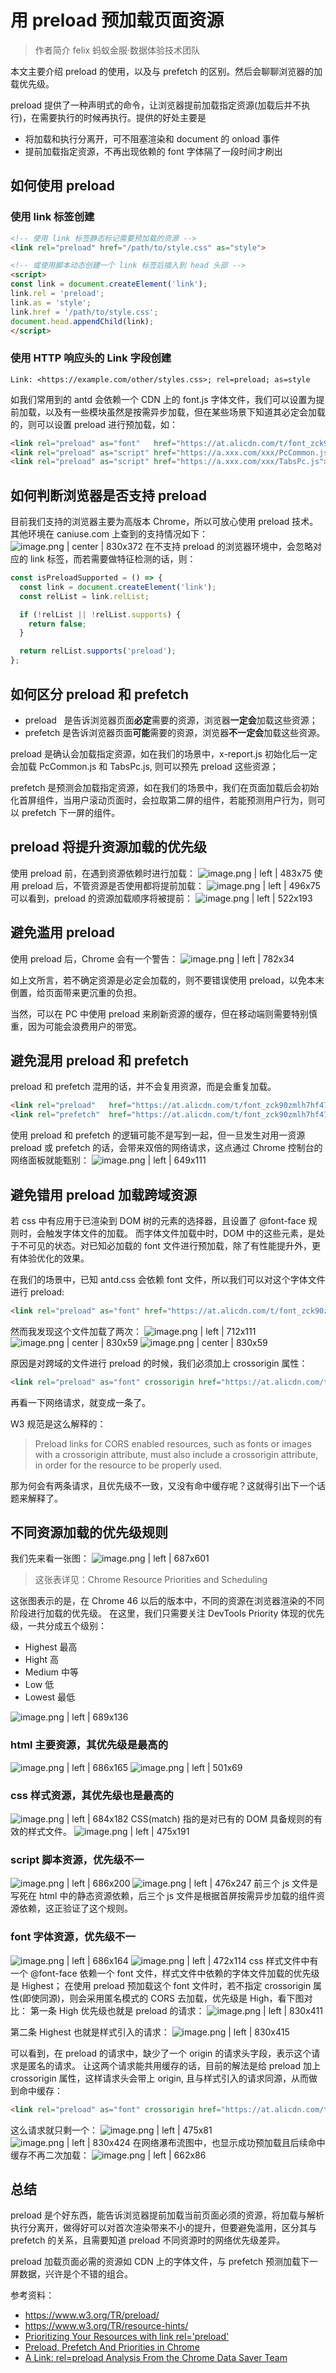 # 用 preload 预加载页面资源

> 作者简介 felix 蚂蚁金服·数据体验技术团队

本文主要介绍 preload 的使用，以及与 prefetch 的区别。然后会聊聊浏览器的加载优先级。

preload 提供了一种声明式的命令，让浏览器提前加载指定资源(加载后并不执行)，在需要执行的时候再执行。提供的好处主要是
 - 将加载和执行分离开，可不阻塞渲染和 document 的 onload 事件
 - 提前加载指定资源，不再出现依赖的 font 字体隔了一段时间才刷出

## 如何使用 preload
### 使用 link 标签创建
```html
<!-- 使用 link 标签静态标记需要预加载的资源 -->
<link rel="preload" href="/path/to/style.css" as="style">

<!-- 或使用脚本动态创建一个 link 标签后插入到 head 头部 -->
<script>
const link = document.createElement('link');
link.rel = 'preload';
link.as = 'style';
link.href = '/path/to/style.css';
document.head.appendChild(link);
</script>
```
### 使用 HTTP 响应头的 Link 字段创建
```plain
Link: <https://example.com/other/styles.css>; rel=preload; as=style
```

如我们常用到的 antd 会依赖一个 CDN 上的 font.js 字体文件，我们可以设置为提前加载，以及有一些模块虽然是按需异步加载，但在某些场景下知道其必定会加载的，则可以设置 preload 进行预加载，如：
```html
<link rel="preload" as="font"   href="https://at.alicdn.com/t/font_zck90zmlh7hf47vi.woff">
<link rel="preload" as="script" href="https://a.xxx.com/xxx/PcCommon.js">
<link rel="preload" as="script" href="https://a.xxx.com/xxx/TabsPc.js">
```

## 如何判断浏览器是否支持 preload
目前我们支持的浏览器主要为高版本 Chrome，所以可放心使用 preload 技术。
其他环境在 caniuse.com 上查到的支持情况如下：
![image.png | center | 830x372](https://user-gold-cdn.xitu.io/2018/2/11/16182c9cfb2a97ba?w=932&h=418&f=png&s=66423 "")
在不支持 preload 的浏览器环境中，会忽略对应的 link 标签，而若需要做特征检测的话，则：
```javascript
const isPreloadSupported = () => {
  const link = document.createElement('link');
  const relList = link.relList;

  if (!relList || !relList.supports) {
    return false;
  }

  return relList.supports('preload');
};
```

## 如何区分 preload 和 prefetch
* preload   是告诉浏览器页面**必定**需要的资源，浏览器**一定会**加载这些资源；
* prefetch 是告诉浏览器页面**可能**需要的资源，浏览器**不一定会**加载这些资源。


preload 是确认会加载指定资源，如在我们的场景中，x-report.js 初始化后一定会加载 PcCommon.js 和 TabsPc.js, 则可以预先 preload 这些资源；

prefetch 是预测会加载指定资源，如在我们的场景中，我们在页面加载后会初始化首屏组件，当用户滚动页面时，会拉取第二屏的组件，若能预测用户行为，则可以 prefetch 下一屏的组件。

## preload 将提升资源加载的优先级
使用 preload 前，在遇到资源依赖时进行加载：
![image.png | left | 483x75](https://user-gold-cdn.xitu.io/2018/2/11/16182c9cfc08d33e?w=483&h=75&f=png&s=13650 "")
使用 preload 后，不管资源是否使用都将提前加载：
![image.png | left | 496x75](https://user-gold-cdn.xitu.io/2018/2/11/16182c9cfc3795d0?w=496&h=75&f=png&s=13377 "")
可以看到，preload 的资源加载顺序将被提前：
![image.png | left | 522x193](https://user-gold-cdn.xitu.io/2018/2/11/16182c9cfd983ba1?w=522&h=193&f=png&s=40482 "")

## 避免滥用 preload
使用 preload 后，Chrome 会有一个警告：
![image.png | left | 782x34](https://user-gold-cdn.xitu.io/2018/2/11/16182c9d0099ff27?w=782&h=34&f=png&s=18757 "")

如上文所言，若不确定资源是必定会加载的，则不要错误使用 preload，以免本末倒置，给页面带来更沉重的负担。

当然，可以在 PC 中使用 preload 来刷新资源的缓存，但在移动端则需要特别慎重，因为可能会浪费用户的带宽。

## 避免混用 preload 和 prefetch
preload 和 prefetch 混用的话，并不会复用资源，而是会重复加载。
```html
<link rel="preload"   href="https://at.alicdn.com/t/font_zck90zmlh7hf47vi.woff" as="font">
<link rel="prefetch"  href="https://at.alicdn.com/t/font_zck90zmlh7hf47vi.woff" as="font">
```

使用 preload 和 prefetch 的逻辑可能不是写到一起，但一旦发生对用一资源 preload 或 prefetch 的话，会带来双倍的网络请求，这点通过 Chrome 控制台的网络面板就能甄别：
![image.png | left | 649x111](https://user-gold-cdn.xitu.io/2018/2/11/16182c9d024a861b?w=649&h=111&f=png&s=21597 "")

## 避免错用 preload 加载跨域资源
若 css 中有应用于已渲染到 DOM 树的元素的选择器，且设置了 @font-face 规则时，会触发字体文件的加载。
而字体文件加载中时，DOM 中的这些元素，是处于不可见的状态。对已知必加载的 font 文件进行预加载，除了有性能提升外，更有体验优化的效果。

在我们的场景中，已知 antd.css 会依赖 font 文件，所以我们可以对这个字体文件进行 preload:
```html
<link rel="preload" as="font" href="https://at.alicdn.com/t/font_zck90zmlh7hf47vi.woff">
```

然而我发现这个文件加载了两次：
![image.png | left | 712x111](https://user-gold-cdn.xitu.io/2018/2/11/16182c9d39e6a355?w=712&h=111&f=png&s=21798 "")
![image.png | center | 830x59](https://user-gold-cdn.xitu.io/2018/2/11/16182c9d3aa4a0bd?w=1039&h=75&f=png&s=21425 "")
![image.png | center | 830x59](https://user-gold-cdn.xitu.io/2018/2/11/16182c9d3abb2f7e?w=1047&h=75&f=png&s=20508 "")

原因是对跨域的文件进行 preload 的时候，我们必须加上 crossorigin 属性：
```html
<link rel="preload" as="font" crossorigin href="https://at.alicdn.com/t/font_zck90zmlh7hf47vi.woff">
```
再看一下网络请求，就变成一条了。

W3 规范是这么解释的：

> Preload links for CORS enabled resources, such as fonts or images with a crossorigin attribute, must also include a crossorigin attribute, in order for the resource to be properly used.


那为何会有两条请求，且优先级不一致，又没有命中缓存呢？这就得引出下一个话题来解释了。

## 不同资源加载的优先级规则
我们先来看一张图：
![image.png | left | 687x601](https://user-gold-cdn.xitu.io/2018/2/11/16182c9d3ff9f3c2?w=687&h=601&f=png&s=69267 "")
> 这张表详见：Chrome Resource Priorities and Scheduling

这张图表示的是，在 Chrome 46 以后的版本中，不同的资源在浏览器渲染的不同阶段进行加载的优先级。
在这里，我们只需要关注 DevTools Priority 体现的优先级，一共分成五个级别：
* Highest 最高
* Hight 高
* Medium 中等
* Low 低
* Lowest 最低

![image.png | left | 689x136](https://user-gold-cdn.xitu.io/2018/2/11/16182c9d3adc6ac4?w=689&h=136&f=png&s=22667 "")

### html 主要资源，其优先级是最高的
![image.png | left | 686x165](https://user-gold-cdn.xitu.io/2018/2/11/16182c9d481a1d53?w=686&h=165&f=png&s=25805 "")
![image.png | left | 501x69](https://user-gold-cdn.xitu.io/2018/2/11/16182c9d66475b20?w=501&h=69&f=png&s=13875 "")

### css 样式资源，其优先级也是最高的
![image.png | left | 684x182](https://user-gold-cdn.xitu.io/2018/2/11/16182c9d6655ca9e?w=684&h=182&f=png&s=28812 "")
CSS(match) 指的是对已有的 DOM 具备规则的有效的样式文件。
![image.png | left | 475x191](https://user-gold-cdn.xitu.io/2018/2/11/16182c9d668e2d05?w=475&h=191&f=png&s=42007 "")
### script 脚本资源，优先级不一
![image.png | left | 686x200](https://user-gold-cdn.xitu.io/2018/2/11/16182c9d6d350cd4?w=686&h=200&f=png&s=35097 "")
![image.png | left | 476x247](https://user-gold-cdn.xitu.io/2018/2/11/16182c9d714e2b5d?w=476&h=247&f=png&s=49422 "")
前三个 js 文件是写死在 html 中的静态资源依赖，后三个 js 文件是根据首屏按需异步加载的组件资源依赖，这正验证了这个规则。

### font 字体资源，优先级不一
![image.png | left | 686x164](https://user-gold-cdn.xitu.io/2018/2/11/16182c9d75e89bad?w=686&h=164&f=png&s=26721 "")
![image.png | left | 472x114](https://user-gold-cdn.xitu.io/2018/2/11/16182c9d92882579?w=472&h=114&f=png&s=20800 "")
css 样式文件中有一个 @font-face 依赖一个 font 文件，样式文件中依赖的字体文件加载的优先级是 Highest；
在使用 preload 预加载这个 font 文件时，若不指定 crossorigin 属性(即使同源)，则会采用匿名模式的 CORS 去加载，优先级是 High，看下图对比：
第一条 High 优先级也就是 preload 的请求：
![image.png | left | 830x411](https://user-gold-cdn.xitu.io/2018/2/11/16182c9d959d176e?w=2396&h=1188&f=png&s=657709 "")

第二条 Highest 也就是样式引入的请求：
![image.png | left | 830x415](https://user-gold-cdn.xitu.io/2018/2/11/16182c9d9b47ac32?w=2322&h=1162&f=png&s=644778 "")

可以看到，在 preload 的请求中，缺少了一个 origin 的请求头字段，表示这个请求是匿名的请求。
让这两个请求能共用缓存的话，目前的解法是给 preload 加上 crossorigin 属性，这样请求头会带上 origin, 且与样式引入的请求同源，从而做到命中缓存：
```html
<link rel="preload" as="font" crossorigin href="https://at.alicdn.com/t/font_zck90zmlh7hf47vi.woff">
```
这么请求就只剩一个：
![image.png | left | 475x81](https://user-gold-cdn.xitu.io/2018/2/11/16182c9d9b434455?w=475&h=81&f=png&s=11924 "")
![image.png | left | 830x424](https://user-gold-cdn.xitu.io/2018/2/11/16182c9da3d6f330?w=2298&h=1176&f=png&s=599582 "")
在网络瀑布流图中，也显示成功预加载且后续命中缓存不再二次加载：
![image.png | left | 662x86](https://user-gold-cdn.xitu.io/2018/2/11/16182c9dab663c25?w=662&h=86&f=png&s=11789 "")

## 总结
preload 是个好东西，能告诉浏览器提前加载当前页面必须的资源，将加载与解析执行分离开，做得好可以对首次渲染带来不小的提升，但要避免滥用，区分其与 prefetch 的关系，且需要知道 preload 不同资源时的网络优先级差异。

preload 加载页面必需的资源如 CDN 上的字体文件，与 prefetch 预测加载下一屏数据，兴许是个不错的组合。

参考资料：
* https://www.w3.org/TR/preload/
* https://www.w3.org/TR/resource-hints/
* [Prioritizing Your Resources with link rel='preload'](https://developers.google.com/web/updates/2016/03/link-rel-preload)
* [Preload, Prefetch And Priorities in Chrome](https://medium.com/reloading/preload-prefetch-and-priorities-in-chrome-776165961bbf)
* [A Link: rel=preload Analysis From the Chrome Data Saver Team](https://medium.com/reloading/a-link-rel-preload-analysis-from-the-chrome-data-saver-team-5edf54b08715)